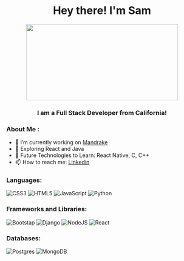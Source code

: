 <h1 align="center">Hey there! I'm Sam</h1>
<div align="center">
  <img src="![](https://giphy.com/gifs/thelegomovie-hello-lego-the-movie-VeBeB9rR524RW)" width="400" height="200"/>
</div>
<h3 align="center">I am a Full Stack Developer from California!</h3>

### About Me :
- 🔭 I’m currently working on [Mandrake](https://mandrake-app-d113a6b8d70e.herokuapp.com/)
- 🌱 Exploring React and Java
- 🔮 Future Technologies to Learn: React Native, C, C++
- 📫 How to reach me: [Linkedin](https://www.linkedin.com/in/samantha-f-924b74224/)

### Languages:
![CSS3](https://img.shields.io/badge/css3-%231572B6.svg?style=for-the-badge&logo=css3&logoColor=white)
![HTML5](https://img.shields.io/badge/html5-%23E34F26.svg?style=for-the-badge&logo=html5&logoColor=white)
![JavaScript](https://img.shields.io/badge/JavaScript-323330?style=for-the-badge&logo=javascript&logoColor=F7DF1E)
![Python](https://img.shields.io/badge/python-3670A0?style=for-the-badge&logo=python&logoColor=ffdd54)

### Frameworks and Libraries:
![Bootstap](https://img.shields.io/badge/Bootstrap-563D7C?style=for-the-badge&logo=bootstrap&logoColor=white)
![Django](https://img.shields.io/badge/Django-092E20?style=for-the-badge&logo=django&logoColor=green)
![NodeJS](https://img.shields.io/badge/Node%20js-339933?style=for-the-badge&logo=nodedotjs&logoColor=white)
![React](https://img.shields.io/badge/React-20232A?style=for-the-badge&logo=react&logoColor=61DAFB)

### Databases:
![Postgres](https://img.shields.io/badge/postgres-%23316192.svg?style=for-the-badge&logo=postgresql&logoColor=white)
![MongoDB](https://img.shields.io/badge/MongoDB-%234ea94b.svg?style=for-the-badge&logo=mongodb&logoColor=white)

